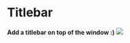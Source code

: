 # Titlebar
**Add a titlebar on top of the window :)**
![](https://bearddesign.s-ul.eu/EwHPiyG0.png)
